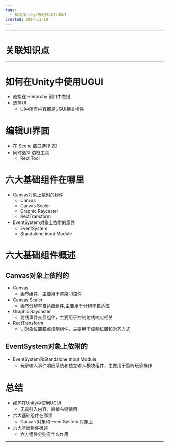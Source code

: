 ```yaml
---
tags:
  - 科学/Unity/唐老狮/UI/UGUI
created: 2024-11-10
---
```


---
# 关联知识点



---
# 如何在Unity中使用UGUI

- 直接在 Hierarchy 窗口中右键
- 选择UI
	- UI中所有内容都是UGUI相关控件
# 编辑UI界面

- 在 Scene 窗口选择 2D
- 同时选择 边框工具
	- Rect Tool
# 六大基础组件在哪里

- Canvas对象上依附的组件
	- Canvas
	- Canvas Scaler
	- Graphic Raycaster
	- RectTransform
- EventSystem对象上依附的组件
	- EventSystem
	- Standalone input Module
# 六大基础组件概述
## Canvas对象上依附的

- Canvas
	- 画布组件，主要用于渲染UI控件
- Canvas Scaler
	- 画布分辨率自适应组件,主要用于分辨率自适应
- Graphic Raycaster
	- 射线事件交互组件，主要用于控制射线响应相关
- RectTransform
	- Ul对象位置锚点控制组件，主要用于控制位置和对齐方式
## EventSystem对象上依附的

- EventSystem和Standalone Input Module
	- 玩家输入事件响应系统和独立输入模块组件，主要用于监听玩家操作
# 总结

- 如何在Unity中使用UGUI
	- 无需引入内容，直接右键使用
- 六大基础组件在哪里 
	- Canvas 对象和 EventSystem 对象上
- 六大基础组件概述
	- 六方组件分别有什么作用

---
